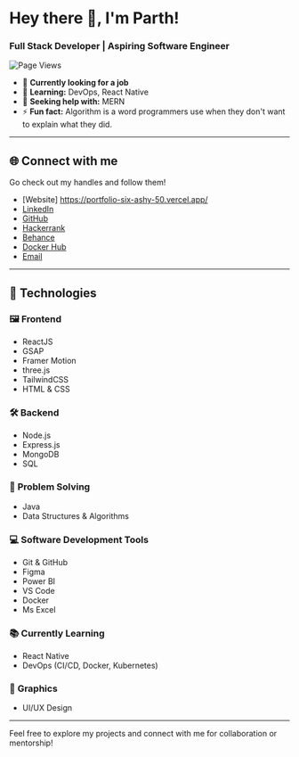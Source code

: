 # Hey there 👋, I'm Parth!  
### Full Stack Developer | Aspiring Software Engineer  

![Page Views](https://komarev.com/ghpvc/?username=parth&color=blue)  

- 🔭 **Currently looking for a job**  
- 📝 **Learning:** DevOps, React Native  
- 🤔 **Seeking help with:** MERN  
- ⚡ **Fun fact:** Algorithm is a word programmers use when they don't want to explain what they did.  

---

## 🌐 **Connect with me**  
Go check out my handles and follow them!  

- [Website] https://portfolio-six-ashy-50.vercel.app/
- [LinkedIn](https://www.linkedin.com/in/dev-parth23)  
- [GitHub](https://github.com/dev-Parth23)
- [Hackerrank](https://www.hackerrank.com/profile/PARTH_SINGHALcs)
- [Behance](https://www.behance.net/dev_Parth23)
- [Docker Hub](https://hub.docker.com/u/sparth23)  
- [Email](mailto:parthsinghal23.cs@gmail.com)  

---

## 🚀 **Technologies**  

### 🖼️ **Frontend**  
- ReactJS  
- GSAP
- Framer Motion
- three.js
- TailwindCSS  
- HTML & CSS  

### 🛠️ **Backend**  
- Node.js  
- Express.js  
- MongoDB  
- SQL  

### 🧩 **Problem Solving**  
- Java  
- Data Structures & Algorithms  

### 💻 **Software Development Tools**  
- Git & GitHub  
- Figma  
- Power BI  
- VS Code
- Docker
- Ms Excel

### 📚 **Currently Learning**  
- React Native  
- DevOps (CI/CD, Docker, Kubernetes)  

### 🎨 **Graphics**  
- UI/UX Design  
---

Feel free to explore my projects and connect with me for collaboration or mentorship!  
